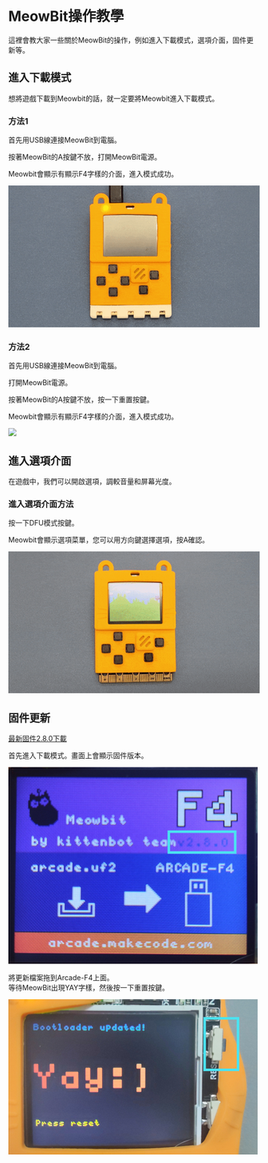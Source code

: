 # MeowBit操作教學

這裡會教大家一些關於MeowBit的操作，例如進入下載模式，選項介面，固件更新等。

## 進入下載模式

想將遊戲下載到Meowbit的話，就一定要將Meowbit進入下載模式。

### 方法1

首先用USB線連接MeowBit到電腦。

按著MeowBit的A按鍵不放，打開MeowBit電源。

Meowbit會顯示有顯示F4字樣的介面，進入模式成功。

![](./images/f4_1.gif)

### 方法2

首先用USB線連接MeowBit到電腦。

打開MeowBit電源。

按著MeowBit的A按鍵不放，按一下重置按鍵。

Meowbit會顯示有顯示F4字樣的介面，進入模式成功。

![](./images/f4_2.gif)

## 進入選項介面

在遊戲中，我們可以開啟選項，調較音量和屏幕光度。

### 進入選項介面方法

按一下DFU模式按鍵。

Meowbit會顯示選項菜單，您可以用方向鍵選擇選項，按A確認。

![](./images/menu1.gif)

## 固件更新

[最新固件2.8.0下載](www.google.com)

首先進入下載模式。畫面上會顯示固件版本。

![](./images/fw1.jpeg)

將更新檔案拖到Arcade-F4上面。  
等待MeowBit出現YAY字樣，然後按一下重置按鍵。  

![](./images/fw2.jpeg)

